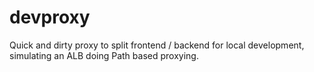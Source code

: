 # devproxy
Quick and dirty proxy to split frontend / backend for local development, simulating an ALB doing Path based proxying.
